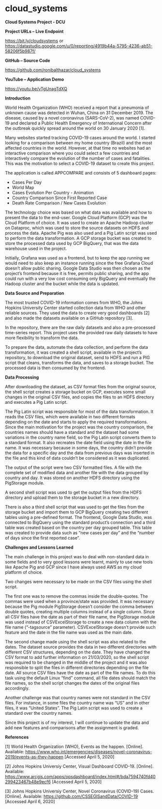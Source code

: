 # cloud_systems
**Cloud Systems Project - DCU**

**Project URLs – Live Endpoint**

https://bit.ly/cloudsystems
or
https://datastudio.google.com/u/0/reporting/4919b44a-5795-4236-ab51-58206f5b987f/

**GitHub – Source Code**

https://github.com/ronibalthazar/cloud_systems

**YouTube – Application Demo**

https://youtu.be/vTgUnagTdXQ


**Introduction**

World Health Organization (WHO) received a report that a pneumonia of unknown cause was detected in Wuhan, China on 31 December 2019. The disease, caused by a novel coronavirus (SARS-CoV-2), was named COVID-19 and declared a Public Health Emergency of International Concern after the outbreak quickly spread around the world on 30 January 2020 [1].

Many websites started tracking COVID-19 cases around the world. I started looking for a comparison between my home country (Brazil) and the most affected countries in the world. However, at that time no websites had an interactive comparison where you could select a few countries and interactively compare the evolution of the number of cases and fatalities. This was the motivation to select a COVID-19 dataset to create this project.

The application is called APPCOMPARE and consists of 5 dashboard pages:

- Cases Per Day
- World Map
- Cases Evolution Per Country - Animation
- Country Comparison Since First Reported Case
- Death Rate Comparison / New Cases Evolution

The technology choice was based on what data was available and how to present the data to the end-user. Google Cloud Platform (GCP) was the Cloud Platform of choice. It was used to create an Apache Hadoop cluster on Dataproc, which was used to store the source datasets on HDFS and process the data. Apache Pig was also used and a Pig Latin script was used to perform the data transformation. A GCP storage bucket was created to store the processed data used by GCP BigQuery, that was the data warehouse used in the project.

Initially, Grafana was used as a frontend, but to keep the app running we would need to also keep an instance running since the free Grafana Cloud doesn’t allow public sharing. Google Data Studio was then chosen as the project’s frontend because it is free, permits public sharing, and the app could run with a very low cost consuming only BigQuery and eventually the Hadoop cluster and the bucket while the data is updated.

**Data Source and Preparation**

The most trusted COVID-19 information comes from WHO, the Johns Hopkins University Center started collection data from WHO and other reliable sources. They used the data to create very good dashboards [2] and also made the datasets available on a GitHub repository [3].

In the repository, there are the raw daily datasets and also a pre-processed time-series report. This project uses the provided raw daily datasets to have more flexibility to transform the data.

To prepare the data, automate the data collection, and perform the data transformation, it was created a shell script, available in the project’s repository, to download the original dataset, send to HDFS and run a PIG script that cleans, transforms the data, and saves to a storage bucket. The processed data is then consumed by the frontend.

**Data Processing**

After downloading the dataset, as CSV format files from the original source, the shell script creates a storage bucket on GCP, executes some small changes in the original CSV files, and copies the files to an HDFS directory and executes a Pig Latin script.

The Pig Latin script was responsible for most of the data transformation. It reads the CSV files, which were available in two different formats depending on the date and starts to apply the required transformations. Since the main motivation for the project was the country comparison, the countries names should have a standard and the dataset had some variations in the country name field, so the Pig Latin script converts them to a standard format. It also recreates the date field using the date in the file name. It was necessary because in some days, the country didn’t provide the data for a specific day and the data from previous days was inserted in the file and this kind of data couldn’t be considered as it was duplicated.

The output of the script were two CSV formatted files. A file with the complete set of modified data and another file with the data grouped by country and day. It was stored on another HDFS directory using the PigStorage module.

A second shell script was used to get the output files from the HDFS directory and upload them to the storage bucket in a new directory.

There is also a third shell script that was used to get the files from the storage bucket and import them to GCP BigQuery creating two different tables using a pre-defined format.
The frontend, Google Data Studio, was connected to BigQuery using the standard product’s connection and a third table was created based on the country per day grouped table. This table was created to provide data such as “new cases per day” and the “number of days since the first reported case”.

**Challenges and Lessons Learned**

The main challenge in this project was to deal with non-standard data in some fields and to very good lessons were learnt, mainly to use new tools like Apache Pig and GCP since I have always used AWS as my cloud platform of choice.

Two changes were necessary to be made on the CSV files using the shell script.

The first one was to remove the commas inside the double-quotes. The commas were used when a province/state was provided. It was necessary because the Pig module PigStorage doesn’t consider the comma between double quotes, creating multiple columns instead of a single column. Since all CSV files have the date as part of their file name, the PigStorage module was used instead of CSVExcelStorage to create a new data column with the file name (“-tagsource” parameter). CSVExcelStorage doesn’t provide such feature and the date in the file name was used as the main date.

The second change made using the shell script was also related to the dates. The dataset source provides the data in two different directories with different CSV structures, depending on the date. They have changed the CSV format to add further information on 21/03/2020, so the shell script was required to be changed in the middle of the project and it was also responsible to split the files in different directories depending on the file date. All source CSV files have the date as part of the file names. To do this task using the default Linux “find” command, all file dates should match the file names, so the shell script changes the dates of the original files accordingly.

Another challenge was that country names were not standard in the CSV files. For instance, in some files the country name was “US” and in other files, it was “United States”. The Pig Latin script was used to create a standard over the country names.

Since this project is of my interest, I will continue to update the data and add new features and comparisons after the assignment is graded.

**References**

[1] World Health Organization (WHO), Events as the happen. [Online]. Available:   https://www.who.int/emergencies/diseases/novel-coronavirus-2019/events-as-they-happen [Accessed April 5, 2020]

[2] Johns Hopkins Universiy Center, Visual Dashboard COVID-19. [Online]. Available: https://www.arcgis.com/apps/opsdashboard/index.html#/bda7594740fd40299423467b48e9ecf6
 [Accessed April 5, 2020]

[3] Johns Hopkins Universiy Center,  Novel Coronavirus (COVID-19) Cases. [Online]. Available: https://github.com/CSSEGISandData/COVID-19 [Accessed April 6, 2020]

